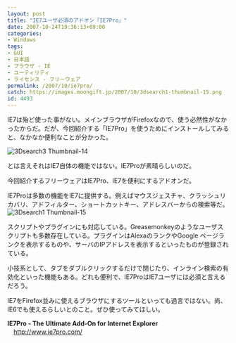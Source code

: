 ```yaml
---
layout: post
title: "IE7ユーザ必須のアドオン「IE7Pro」"
date: 2007-10-24T19:36:13+09:00
categories:
- Windows
tags: 
- GUI
- 日本語
- ブラウザ - IE
- ユーティリティ
- ライセンス - フリーウェア
permalink: /2007/10/ie7pro/
catch: https://images.moongift.jp/2007/10/3dsearch1-thumbnail-15.png
id: 4493
---
```

IE7は殆ど使った事がない。メインブラウザがFirefoxなので、使う必然性がなかったからだ。だが、今回紹介する「IE7Pro」を使うためにインストールしてみると、なかなか便利なことが分かった。   
  
 ![3Dsearch3 Thumbnail-14](https://images.moongift.jp/2007/10/3dsearch3-thumbnail-14.png)  
  
とは言えそれはIE7自体の機能ではない。IE7Proが素晴らしいのだ。   
  
今回紹介するフリーウェアはIE7Pro、IE7を便利にするアドオンだ。   
<!--more-->  
IE7Proは多数の機能をIE7に提供する。例えばマウスジェスチャ、クラッシュリカバリ、アドフィルター、ショートカットキー、アドレスバーからの検索等だ。   
 ![3Dsearch1 Thumbnail-15](https://images.moongift.jp/2007/10/3dsearch1-thumbnail-15.png)  
  
スクリプトやプラグインにも対応している。Greasemonkeyのようなユーザスクリプトも多数存在している。プラグインはAlexaのランクやGoogle ページランクを表示するものや、サーバのIPアドレスを表示するといったものが登録されている。   
  
小技系として、タブをダブルクリックするだけで閉じたり、インライン検索の有効化といった機能もある。どれも便利で、IE7ProはIE7ユーザには必須と言えるだろう。   
  
IE7をFirefox並みに使えるブラウザにするツールといっても過言ではない。尚、IE6でも使えるらしいとのこと。ぜひ使ってみてほしい。   
  
**IE7Pro - The Ultimate Add-On for Internet Explorer**   
　[http://www.ie7pro.com/   
](http://www.ie7pro.com/)

